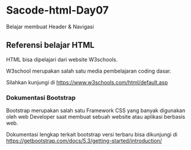 # Sacode-html-Day07

Belajar membuat Header &amp; Navigasi

## Referensi belajar HTML
HTML bisa dipelajari dari website W3schools.

W3school merupakan salah satu media pembelajaran coding dasar.

Silahkan kunjungi di https://www.w3schools.com/html/default.asp

### Dokumentasi Bootstrap

Bootstrap merupakan salah satu Framework CSS yang banyak digunakan oleh web Developer saat membuat sebuah website atau aplikasi berbasis web.

Dokumentasi lengkap terkait bootstrap versi terbaru bisa dikunjungi di 
https://getbootstrap.com/docs/5.3/getting-started/introduction/
